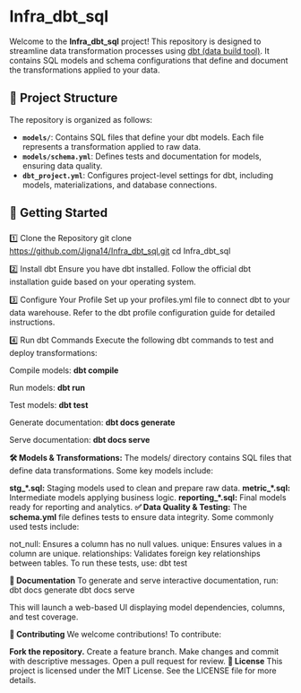 # Infra_dbt_sql

Welcome to the **Infra_dbt_sql** project! This repository is designed to streamline data transformation processes using [dbt (data build tool)](https://www.getdbt.com/). It contains SQL models and schema configurations that define and document the transformations applied to your data.

## 📂 Project Structure

The repository is organized as follows:

- **`models/`**: Contains SQL files that define your dbt models. Each file represents a transformation applied to raw data.
- **`models/schema.yml`**: Defines tests and documentation for models, ensuring data quality.
- **`dbt_project.yml`**: Configures project-level settings for dbt, including models, materializations, and database connections.

## 🚀 Getting Started

### 
1️⃣ Clone the Repository
git clone https://github.com/Jigna14/Infra_dbt_sql.git
cd Infra_dbt_sql

2️⃣ Install dbt
Ensure you have dbt installed. Follow the official dbt installation guide based on your operating system.

3️⃣ Configure Your Profile
Set up your profiles.yml file to connect dbt to your data warehouse. Refer to the dbt profile configuration guide for detailed instructions.

4️⃣ Run dbt Commands
Execute the following dbt commands to test and deploy transformations:

Compile models:
**dbt compile**

Run models:
**dbt run**

Test models:
**dbt test**

Generate documentation:
**dbt docs generate**

Serve documentation:
**dbt docs serve**


**🛠 Models & Transformations:**
The models/ directory contains SQL files that define data transformations. Some key models include:

**stg_*.sql:** Staging models used to clean and prepare raw data.
**metric_*.sql:** Intermediate models applying business logic.
**reporting_*.sql:** Final models ready for reporting and analytics.
**✅ Data Quality & Testing:**
The **schema.yml** file defines tests to ensure data integrity. Some commonly used tests include:

not_null: Ensures a column has no null values.
unique: Ensures values in a column are unique.
relationships: Validates foreign key relationships between tables.
To run these tests, use:
dbt test

**📖 Documentation**
To generate and serve interactive documentation, run:
dbt docs generate
dbt docs serve

This will launch a web-based UI displaying model dependencies, columns, and test coverage.

**📌 Contributing**
We welcome contributions! To contribute:

**Fork the repository.**
Create a feature branch.
Make changes and commit with descriptive messages.
Open a pull request for review.
**📄 License**
This project is licensed under the MIT License. See the LICENSE file for more details.
